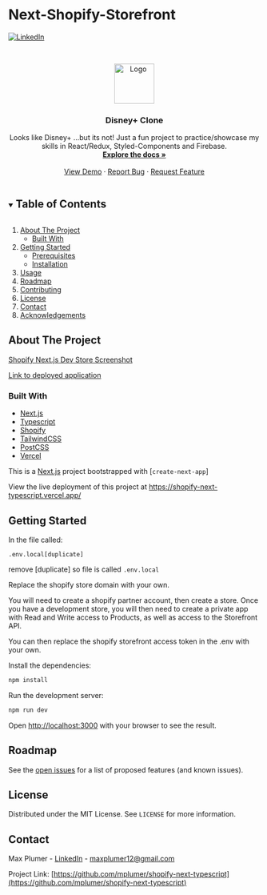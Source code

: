 # Next-Shopify-Storefront

[![LinkedIn][linkedin-shield]][linkedin-url]

<br />
<p align="center">
  <a href="https://not-disney-plus.web.app/">
    <img src="/public/images/favicon.svg" alt="Logo" width="80" height="80">
  </a>

  <h3 align="center">Disney+ Clone</h3>

  <p align="center">
    Looks like Disney+ ...but its not! Just a fun project to practice/showcase my skills in React/Redux, Styled-Components and Firebase. 
    <br />
    <a href="https://github.com/mplumer/disney-plus-clone"><strong>Explore the docs »</strong></a>
    <br />
    <br />
    <a href="https://not-disney-plus.web.app/">View Demo</a>
    ·
    <a href="https://github.com/mplumer/disney-plus-clone/issues">Report Bug</a>
    ·
    <a href="https://github.com/mplumer/disney-plus-clone/issues">Request Feature</a>
  </p>
</p>

<!-- TABLE OF CONTENTS -->
<details open="open">
  <summary><h2 style="display: inline-block">Table of Contents</h2></summary>
  <ol>
    <li>
      <a href="#about-the-project">About The Project</a>
      <ul>
        <li><a href="#built-with">Built With</a></li>
      </ul>
    </li>
    <li>
      <a href="#getting-started">Getting Started</a>
      <ul>
        <li><a href="#prerequisites">Prerequisites</a></li>
        <li><a href="#installation">Installation</a></li>
      </ul>
    </li>
    <li><a href="#usage">Usage</a></li>
    <li><a href="#roadmap">Roadmap</a></li>
    <li><a href="#contributing">Contributing</a></li>
    <li><a href="#license">License</a></li>
    <li><a href="#contact">Contact</a></li>
    <li><a href="#acknowledgements">Acknowledgements</a></li>
  </ol>
</details>

<!-- ABOUT THE PROJECT -->

## About The Project

[Shopify Next.js Dev Store Screenshot](https://drive.google.com/file/d/15KymT6Rah9MyTHOIB-8L3TH1oxnpdkDm/view?usp=sharing)

[Link to deployed application](https://shopify-next-typescript.vercel.app/)

### Built With

- [Next.js]()
- [Typescript]()
- [Shopify]()
- [TailwindCSS]()
- [PostCSS]()
- [Vercel]()



<!-- USAGE EXAMPLES -->

This is a [Next.js](https://nextjs.org/) project bootstrapped with [`create-next-app`]

View the live deployment of this project at https://shopify-next-typescript.vercel.app/

## Getting Started

In the file called:
```
.env.local[duplicate]
```

remove [duplicate] so file is called ```.env.local```

Replace the shopify store domain with your own.

You will need to create a shopify partner account, then create a store. Once you have a development store, you will then need to create a private app with Read and Write access to Products, as well as access to the Storefront API.

You can then replace the shopify storefront access token in the .env with your own.

Install the dependencies:

```bash
npm install
```

Run the development server:

```bash
npm run dev
```

Open [http://localhost:3000](http://localhost:3000) with your browser to see the result.



<!-- ROADMAP -->

## Roadmap

See the [open issues](https://github.com/mplumer/shopify-next-typescript/issues) for a list of proposed features (and known issues).


<!-- LICENSE -->

## License

Distributed under the MIT License. See `LICENSE` for more information.

<!-- CONTACT -->

## Contact

Max Plumer - [LinkedIn](https://www.linkedin.com/in/maxplumer/) - maxplumer12@gmail.com

Project Link: [https://github.com/mplumer/shopify-next-typescript](https://github.com/mplumer/shopify-next-typescript)


<!-- MARKDOWN LINKS & IMAGES -->
<!-- https://www.markdownguide.org/basic-syntax/#reference-style-links -->

[contributors-shield]: https://img.shields.io/github/contributors/github_username/repo.svg?style=for-the-badge
[contributors-url]: https://github.com/github_username/repo/graphs/contributors
[forks-shield]: https://img.shields.io/github/forks/github_username/repo.svg?style=for-the-badge
[forks-url]: https://github.com/github_username/repo/network/members
[stars-shield]: https://img.shields.io/github/stars/github_username/repo.svg?style=for-the-badge
[stars-url]: https://github.com/github_username/repo/stargazers
[issues-shield]: https://img.shields.io/github/issues/github_username/repo.svg?style=for-the-badge
[issues-url]: https://github.com/github_username/repo/issues
[license-shield]: https://img.shields.io/github/license/github_username/repo.svg?style=for-the-badge
[license-url]: https://github.com/github_username/repo/blob/master/LICENSE.txt
[linkedin-shield]: https://img.shields.io/badge/-LinkedIn-black.svg?style=for-the-badge&logo=linkedin&colorB=555
[linkedin-url]: https://linkedin.com/in/github_username



